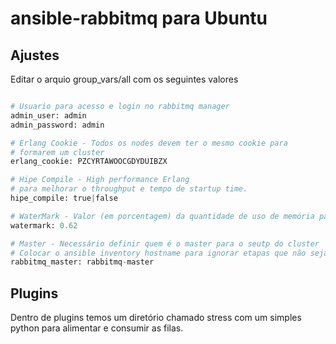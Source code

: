 # ansible-rabbitmq para Ubuntu

## Ajustes

Editar o arquio group_vars/all com os seguintes valores

```python

# Usuario para acesso e login no rabbitmq manager
admin_user: admin
admin_password: admin

# Erlang Cookie - Todos os nodes devem ter o mesmo cookie para
# formarem um cluster
erlang_cookie: PZCYRTAWOOCGDYDUIBZX

# Hipe Compile - High performance Erlang
# para melhorar o throughput e tempo de startup time.
hipe_compile: true|false

# WaterMark - Valor (em porcentagem) da quantidade de uso de memória para o rabbitmq.
watermark: 0.62

# Master - Necessário definir quem é o master para o seutp do cluster
# Colocar o ansible inventory hostname para ignorar etapas que não sejam do master
rabbitmq_master: rabbitmq-master
```

## Plugins

Dentro de plugins temos um diretório chamado stress com um simples python para alimentar e consumir as filas.
